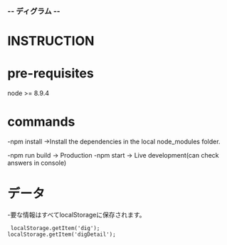 ### -- ディグラム --

# INSTRUCTION

# pre-requisites
node >= 8.9.4

# commands
-npm install ->Install the dependencies in the local node_modules folder.

-npm run build -> Production
-npm start -> Live development(can check answers in console)

# データ
-要な情報はすべてlocalStorageに保存されます。

     localStorage.getItem('dig');
    localStorage.getItem('digDetail');

